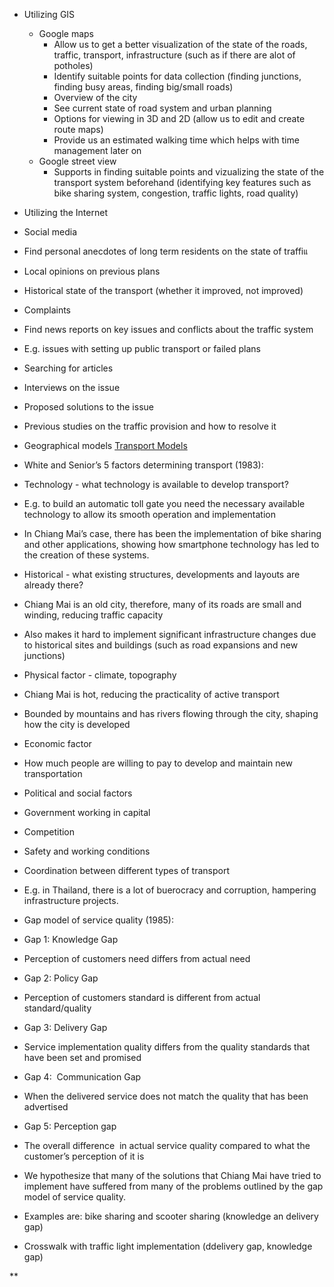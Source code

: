 

- Utilizing GIS
	- Google maps
		- Allow us to get a better visualization of the state of the roads, traffic, transport, infrastructure (such as if there are alot of potholes)
		- Identify suitable points for data collection (finding junctions, finding busy areas, finding big/small roads) 
		- Overview of the city
		- See current state of road system and urban planning 
		- Options for viewing in 3D and 2D (allow us to edit and create route maps)
		- Provide us an estimated walking time which helps with time management later on
	- Google street view
		- Supports in finding suitable points and vizualizing the state of the transport system beforehand (identifying key features such as bike sharing system, congestion, traffic lights, road quality)
- Utilizing the Internet
- Social media
- Find personal anecdotes of long term residents on the state of traffiแ
- Local opinions on previous plans
- Historical state of the transport (whether it improved, not improved)
- Complaints
- Find news reports on key issues and conflicts about the traffic system 
- E.g. issues with setting up public transport or failed plans
- Searching for articles
    

- Interviews on the issue
    
- Proposed solutions to the issue
    
- Previous studies on the traffic provision and how to resolve it
    

- Geographical models [Transport Models](https://docs.google.com/document/d/18tvaLDZOGWDF6rWF9M8gfZVvD1cGGFQMurbh8oPg9GI/edit#heading=h.kutr81dh39ny)
    

- White and Senior’s 5 factors determining transport (1983):
    

- Technology - what technology is available to develop transport?
    

- E.g. to build an automatic toll gate you need the necessary available technology to allow its smooth operation and implementation
    
- In Chiang Mai’s case, there has been the implementation of bike sharing and other applications, showing how smartphone technology has led to the creation of these systems.
    

- Historical - what existing structures, developments and layouts are already there?
    

- Chiang Mai is an old city, therefore, many of its roads are small and winding, reducing traffic capacity
    
- Also makes it hard to implement significant infrastructure changes due to historical sites and buildings (such as road expansions and new junctions)
    

- Physical factor - climate, topography
    

- Chiang Mai is hot, reducing the practicality of active transport
    
- Bounded by mountains and has rivers flowing through the city, shaping how the city is developed
    

- Economic factor
    

- How much people are willing to pay to develop and maintain new transportation
    

- Political and social factors
    

- Government working in capital
    
- Competition
    
- Safety and working conditions
    
- Coordination between different types of transport
    
- E.g. in Thailand, there is a lot of buerocracy and corruption, hampering infrastructure projects.
    

- Gap model of service quality (1985):
    

- Gap 1: Knowledge Gap
    

- Perception of customers need differs from actual need
    

- Gap 2: Policy Gap
    

- Perception of customers standard is different from actual standard/quality
    

- Gap 3: Delivery Gap
    

- Service implementation quality differs from the quality standards that have been set and promised
    

- Gap 4:  Communication Gap
    

- When the delivered service does not match the quality that has been advertised
    

- Gap 5: Perception gap
    

- The overall difference  in actual service quality compared to what the customer’s perception of it is
    

- We hypothesize that many of the solutions that Chiang Mai have tried to implement have suffered from many of the problems outlined by the gap model of service quality.
    

- Examples are: bike sharing and scooter sharing (knowledge an delivery gap)
    
- Crosswalk with traffic light implementation (ddelivery gap, knowledge gap)
    







**